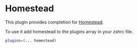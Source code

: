 # Homestead

This plugin provides completion for
[Homestead](https://laravel.com/docs/homestead).

To use it add homestead to the plugins array in your zshrc file.

```bash
plugins=(... homestead)
```

